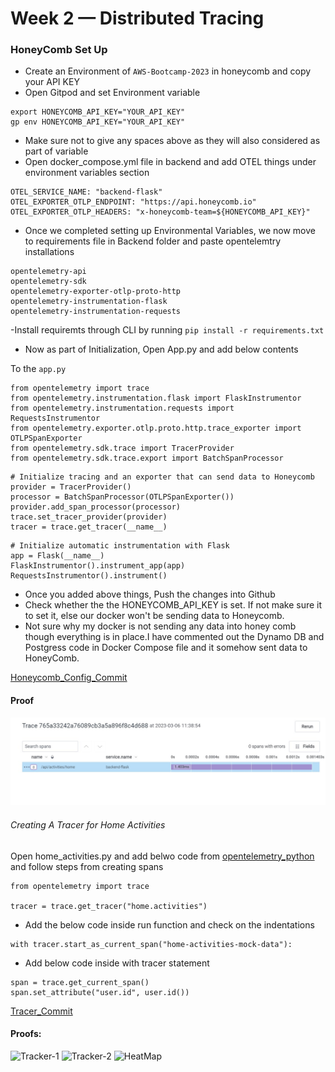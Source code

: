 # Week 2 — Distributed Tracing

### HoneyComb Set Up

- Create an Environment of `AWS-Bootcamp-2023` in honeycomb and copy your API KEY
- Open Gitpod and set Environment variable

```
export HONEYCOMB_API_KEY="YOUR_API_KEY"
gp env HONEYCOMB_API_KEY="YOUR_API_KEY"
```

- Make sure not to give any spaces above as they will also considered as part of variable
- Open docker_compose.yml file in backend and add OTEL things under environment variables section

```
OTEL_SERVICE_NAME: "backend-flask"
OTEL_EXPORTER_OTLP_ENDPOINT: "https://api.honeycomb.io"
OTEL_EXPORTER_OTLP_HEADERS: "x-honeycomb-team=${HONEYCOMB_API_KEY}"
```

- Once we completed setting up Environmental Variables, we now move to requirements file in Backend folder and paste opentelemtry installations

```
opentelemetry-api 
opentelemetry-sdk 
opentelemetry-exporter-otlp-proto-http 
opentelemetry-instrumentation-flask 
opentelemetry-instrumentation-requests
```

-Install requiremts through CLI by running `pip install -r requirements.txt`
- Now as part of Initialization, Open App.py and add below contents

To the `app.py`

```
from opentelemetry import trace
from opentelemetry.instrumentation.flask import FlaskInstrumentor
from opentelemetry.instrumentation.requests import RequestsInstrumentor
from opentelemetry.exporter.otlp.proto.http.trace_exporter import OTLPSpanExporter
from opentelemetry.sdk.trace import TracerProvider
from opentelemetry.sdk.trace.export import BatchSpanProcessor
```

```
# Initialize tracing and an exporter that can send data to Honeycomb
provider = TracerProvider()
processor = BatchSpanProcessor(OTLPSpanExporter())
provider.add_span_processor(processor)
trace.set_tracer_provider(provider)
tracer = trace.get_tracer(__name__)
```

```
# Initialize automatic instrumentation with Flask
app = Flask(__name__)
FlaskInstrumentor().instrument_app(app)
RequestsInstrumentor().instrument()
```

- Once you added above things, Push the changes into Github
- Check whether the the HONEYCOMB_API_KEY is set. If not make sure it to set it, else our docker won't be sending data to Honeycomb.
- Not sure why my docker is not sending any data into honey comb though everything is in place.I have commented out the Dynamo DB and Postgress code in Docker Compose file and it somehow sent data to HoneyComb.

[Honeycomb_Config_Commit](https://github.com/NiteeshKumar31/aws-bootcamp-cruddur-2023/commit/03e599c75433f0597c7c4a8c0369306d2be5339f)

#### Proof

![trace](assets/trace-1-week-2.jpg)

###### Creating A Tracer for Home Activities

Open home_activities.py and add belwo code from [opentelemetry_python](https://docs.honeycomb.io/getting-data-in/opentelemetry/python/) and follow steps from creating spans

```
from opentelemetry import trace

tracer = trace.get_tracer("home.activities")

````

- Add the below code inside run function and check on the indentations

```
with tracer.start_as_current_span("home-activities-mock-data"):
```


- Add below code inside with tracer statement

```
span = trace.get_current_span()
span.set_attribute("user.id", user.id())
```

[Tracer_Commit](https://github.com/NiteeshKumar31/aws-bootcamp-cruddur-2023/commit/3e09ad4d439165188dc42d29e84b3c55116ce910)

#### Proofs:

![Tracker-1](assets/tracer-2.1-week-2.jpg)
![Tracker-2](assets/trace-2.2-week-2.jpg)
![HeatMap](assets/heatmap-week-2.jpg)

